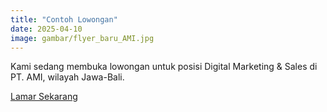 ```yaml
---
title: "Contoh Lowongan"
date: 2025-04-10
image: gambar/flyer_baru_AMI.jpg
---
```


Kami sedang membuka lowongan untuk posisi Digital Marketing & Sales di PT. AMI, wilayah Jawa-Bali. 

[Lamar Sekarang](https://example.com)

